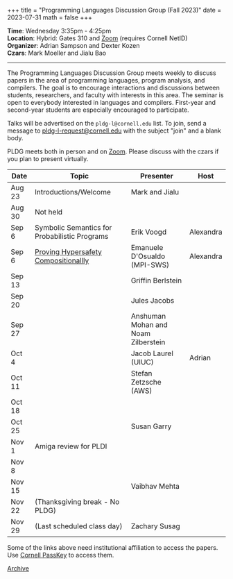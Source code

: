 +++
title = "Programming Languages Discussion Group (Fall 2023)"
date = 2023-07-31
math = false
+++

**Time**: Wednesday 3:35pm - 4:25pm <br/>
**Location**: Hybrid: Gates 310 and [Zoom][] (requires Cornell NetID) <br/>
**Organizer**: Adrian Sampson and Dexter Kozen <br/>
**Czars**: Mark Moeller and Jialu Bao

---

The Programming Languages Discussion Group meets weekly to discuss papers in the
area of programming languages, program analysis, and compilers. The goal is to
encourage interactions and discussions between students, researchers, and
faculty with interests in this area. The seminar is open to everybody interested
in languages and compilers. First-year and second-year students are especially
encouraged to participate. 

Talks will be advertised on the `pldg-l@cornell.edu` list. To join, send a
message to [pldg-l-request@cornell.edu][join-pldg] with the subject "join" and a
blank body.

PLDG meets both in person and on [Zoom][]. Please discuss with the czars if you
plan to present virtually.


| Date    | Topic                    | Presenter       | Host |
|---------|--------------------------|-----------------|------|
| Aug 23  | Introductions/Welcome    | Mark and Jialu  |      |
| Aug 30  | Not held                 |                 |      |
| Sep 6   | Symbolic Semantics for Probabilistic Programs | Erik Voogd      | Alexandra |
| Sep 6   | [Proving Hypersafety Compositionallly][phc] | Emanuele D'Osualdo (MPI-SWS) | Alexandra |
| Sep 13  |                          | Griffin Berlstein |      |
| Sep 20  |                          | Jules Jacobs    |      |
| Sep 27  |                          | Anshuman Mohan and Noam Zilberstein |      |
| Oct 4   |                          | Jacob Laurel (UIUC)  | Adrian |
| Oct 11  |                          | Stefan Zetzsche (AWS) |      |
| Oct 18  |                          |                 |      |
| Oct 25  |                          | Susan Garry     |      |
| Nov 1   | Amiga review for PLDI    |                 |      |
| Nov 8   |                          |                 |      |
| Nov 15  |                          | Vaibhav Mehta   |      |
| Nov 22  | (Thanksgiving break - No PLDG)     |                 |      |
| Nov 29  | (Last scheduled class day)  | Zachary Susag |      |


Some of the links above need institutional affiliation to access the papers.
Use [Cornell PassKey](https://www.library.cornell.edu/services/apps/passkey)
to access them.

[Archive](../)

[join-pldg]: mailto:pldg-l-request@cornell.edu?subject=join
[zoom]: https://cornell.zoom.us/j/231639869?pwd=UHNVcnY3ZXVydk5pcTRyQk5ncEhJZz09
[phc]: https://arxiv.org/abs/2209.07448
